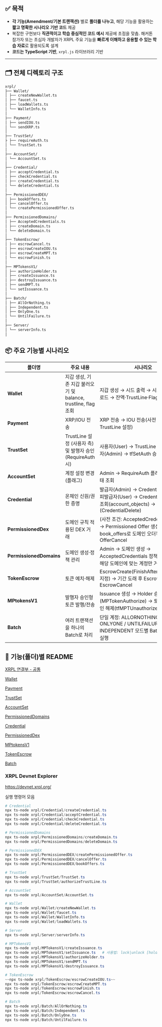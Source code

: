  ## ✅ 목적

- **각 기능(Amendment/기본 트랜잭션)** 별로 **폴더를 나누고**, 해당 기능을 활용하는 **짧고 명확한 시나리오 기반 코드** 제공
- 복잡한 구현보다 **직관적이고 학습 중심적인 코드 예시** 제공에 초점을 맞춤. 해커톤 참가자 또는 초심자 개발자가 XRPL 주요 기능을 **빠르게 이해하고 응용할 수 있는 학습 자료**로 활용되도록 설계
- **코드는 TypeScript 기반**, `xrpl.js` 라이브러리 기반

---

## 🗂️ 전체 디렉토리 구조

```bash
xrpl/
├── Wallet/
│ ├── createNewWallet.ts
│ ├── faucet.ts
│ ├── loadWallets.ts
│ └── WalletInfo.ts
│
├── Payment/
│ ├── sendIOU.ts
│ └── sendXRP.ts
│
├── TrustSet/
├ ├── requireAuth.ts
│ └── TrustSet.ts
│
├── AccountSet/
│ └── AccountSet.ts
│
├── Credential/
│ ├── acceptCredential.ts
│ ├── checkCredential.ts
│ ├── createCredential.ts
│ └── deleteCredential.ts
│
├── PermissionedDEX/
│ ├── bookOffers.ts
│ ├── cancelOffer.ts
│ └── createPermissionedOffer.ts
│
├── PermissionedDomains/
│ ├── AcceptedCredentials.ts
│ ├── createDomain.ts
│ └── deleteDomain.ts
│
├── TokenEscrow/
│ ├── escrowCancel.ts
│ ├── escrowCreateIOU.ts
│ ├── escrowCreateMPT.ts
│ └── escrowFinish.ts
│
├── MPTokensV1/
│ ├── authorizeHolder.ts
│ ├── createIssuance.ts
│ ├── destroyIssuance.ts
│ ├── sendMPT.ts
│ └── setIssuance.ts
│
├── Batch/
│ ├── AllOrNothing.ts
│ ├── Independent.ts
│ ├── OnlyOne.ts
│ └── UntilFailure.ts
│
├── Server/
│ └── serverInfo.ts
│
```

## 📦 주요 기능별 시나리오

| 폴더명 | 주요 내용 | 시나리오 |
| --- | --- | --- |
| **Wallet** | 지갑 생성, 기존 지갑 불러오기 및 balance, trustline, flag 조회 | 지갑 생성 → 시드 출력 → 시드로 기존 지갑 로드 → 잔액·TrustLine·Flags 조회 |
| **Payment** | XRP/IOU 전송 |  XRP 전송 → IOU 전송(사전 조건: TrustLine 설정) |
| **TrustSet** | TrustLine 설정 (사용자 측) 및 발행자 승인(RequireAuth 시) | 사용자(User) → TrustLine 생성 → 발행자(Admin) → tfSetAuth 승인 |
| **AccountSet** | 계정 설정 변경 (플래그) | Admin → RequireAuth 플래그 설정 → 상태 조회 |
| **Credential** | 온체인 신원/권한 증명 | 발급자(Admin) → CredentialCreate → 피발급자(User) → CredentialAccept → 조회(account_objects) → 삭제(CredentialDelete) |
| **PermissionedDex** | 도메인 규칙 적용된 DEX 거래 | (사전 조건: AcceptedCredentials 충족) → Permissioned Offer 생성 → book_offers로 도메인 오더북 조회 → OfferCancel |
| **PermissionedDomains** | 도메인 생성·정책 관리 | Admin → 도메인 생성 → AcceptedCredentials 정책 등록/변경 → 해당 도메인에 맞는 계정만 거래 가능 |
| **TokenEscrow** | 토큰 예치·해제 | EscrowCreate(FinishAfter/CancelAfter 지정) → 기간 도래 후 EscrowFinish 또는 EscrowCancel |
| **MPtokensV1** | 발행자 승인형 토큰 발행/전송 | Issuance 생성 → Holder 승인(MPTokenAuthorize) → 토큰 전송 → 승인 해제(tfMPTUnauthorize) |
| **Batch** | 여러 트랜잭션을 하나의 Batch로 처리 | 단일 계정: ALLORNOTHING / ONLYONE / UNTILFAILURE / INDEPENDENT 모드별 Batch 트랜잭션 실행 |

## 💬 기능(폴더)별 README

[XRPL 연결부 - 공통](https://www.notion.so/XRPL-241898c680bf80ed8b76d452a3abd1ad?pvs=21)

[Wallet](https://www.notion.so/Wallet-241898c680bf80ee8865f907a8f6955e?pvs=21)

[Payment](https://www.notion.so/Payment-241898c680bf80d293aaff549535a2b7?pvs=21)

[TrustSet](https://www.notion.so/TrustSet-241898c680bf8004a0efe89986fb6060?pvs=21)

[AccountSet](https://www.notion.so/AccountSet-241898c680bf80f28deec45dbe9f29ca?pvs=21)

[PermissionedDomains](https://www.notion.so/PermissionedDomains-241898c680bf8003a61aee9d1f87244c?pvs=21)

[Credential
](https://www.notion.so/Credential-241898c680bf802eadd0dcf5bdfc0ded?pvs=21)

[PermissionedDex](https://www.notion.so/PermissionedDex-241898c680bf8022a574eba4f4d434a5?pvs=21)

[MPtokensV1](https://www.notion.so/MPtokensV1-241898c680bf801694fffcf16c9ef20c?pvs=21)

[TokenEscrow](https://www.notion.so/TokenEscrow-241898c680bf80deb2a7db0f1c960696?pvs=21)

[Batch](https://www.notion.so/Batch-241898c680bf8093b815fc83403d82ad?pvs=21)

### XRPL Devnet Explorer

https://devnet.xrpl.org/

실행 명령어 모음

```powershell
# Credential
npx ts-node xrpl/Credential/createCredential.ts
npx ts-node xrpl/Credential/acceptCredential.ts
npx ts-node xrpl/Credential/checkCredential.ts
npx ts-node xrpl/Credential/deleteCredential.ts

# PermissionedDomains
npx ts-node xrpl/PermissionedDomains/createDomain.ts
npx ts-node xrpl/PermissionedDomains/deleteDomain.ts

# PermissionedDEX
npx ts-node xrpl/PermissionedDEX/createPermissionedOffer.ts
npx ts-node xrpl/PermissionedDEX/cancelOffer.ts
npx ts-node xrpl/PermissionedDEX/bookOffers.ts

# TrustSet
npx ts-node xrpl/TrustSet/TrustSet.ts
npx ts-node xrpl/TrustSet/authorizeTrustLine.ts

# AccountSet
npx ts-node xrpl/AccountSet/AccountSet.ts

# Wallet
npx ts-node xrpl/Wallet/createNewWallet.ts
npx ts-node xrpl/Wallet/faucet.ts
npx ts-node xrpl/Wallet/WalletInfo.ts
npx ts-node xrpl/Wallet/loadWallets.ts

# Server
npx ts-node xrpl/Server/serverInfo.ts

# MPTokensV1
npx ts-node xrpl/MPTokensV1/createIssuance.ts
npx ts-node xrpl/MPTokensV1/setIssuance.ts   # 사용법: lock|unlock [holderAddress]
npx ts-node xrpl/MPTokensV1/authorizeHolder.ts
npx ts-node xrpl/MPTokensV1/sendMPT.ts
npx ts-node xrpl/MPTokensV1/destroyIssuance.ts

# TokenEscrow
~~npx ts-node xrpl/TokenEscrow/escrowCreateIOU.ts~~
npx ts-node xrpl/TokenEscrow/escrowCreateMPT.ts
npx ts-node xrpl/TokenEscrow/escrowFinish.ts
npx ts-node xrpl/TokenEscrow/escrowCancel.ts

# Batch
npx ts-node xrpl/Batch/AllOrNothing.ts
npx ts-node xrpl/Batch/Independent.ts
npx ts-node xrpl/Batch/OnlyOne.ts
npx ts-node xrpl/Batch/UntilFailure.ts
```
